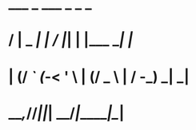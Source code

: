 #    ___         _       ___     _ _        _   
#   / __|__ _ __| |_    / __|___| | |___ __| |_ 
#  | (__/ _` (_-< ' \  | (__/ _ \ | / -_) _|  _|
#   \___\__,_/__/_||_|  \___\___/_|_\___\__|\__|                                             
